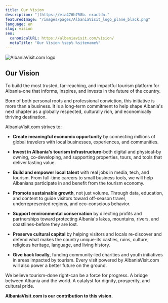 ```yaml
---
title: Our Vision
description: "](https://eia476h758b. exactdn."
featuredImage: "/images/pages/AlbaniaVisit_logo_plane_black.png"
language: en
slug: vision
seo:
  canonicalURL: https://albaniavisit.com/vision/
  metaTitle: "Our Vision %sep% %sitename%"
---
```


![AlbaniaVisit.com logo 
](/images/pages/AlbaniaVisit_com-1024x683.png)

## Our **Vision**

To build the most trusted, far-reaching, and impactful tourism platform for Albania-one that informs, inspires, and invests in the future of the country.

Born of both personal roots and professional conviction, this initiative is more than a business. It is a long-term commitment to help shape Albania's next chapter as a globally respected, culturally rich, and economically thriving destination.

AlbaniaVisit.com strives to:

*   **Create meaningful economic opportunity** by connecting millions of global travelers with local businesses, experiences, and communities.  
    
*   **Invest in Albania's tourism infrastructure**-both digital and physical-by owning, co-developing, and supporting properties, tours, and tools that deliver lasting value.  
    
*   **Build and empower local talent** with real jobs in media, tech, and tourism. From full-time careers to small business tools, we will help Albanians participate in and benefit from the tourism economy.  
    
*   **Promote sustainable growth**, not just volume. Through data, education, and content to guide visitors toward off-season travel, underrepresented regions, and eco-conscious behavior.  
    
*   **Support environmental conservation** by directing profits and partnerships toward protecting Albania's lakes, mountains, rivers, and coastlines-before they are lost.  
    
*   **Preserve cultural capital** by helping visitors and locals re-discover and defend what makes the country unique-its castles, ruins, culture, religious heritage, language, and living history.  
    
*   **Give back locally**, funding community-led charities and youth initiatives in areas impacted by tourism. Every visit powered by AlbaniaVisit.com will also power a better future on the ground.

We believe tourism-done right-can be a force for progress. A bridge between Albania and the world. A catalyst for dignity, prosperity, and cultural pride.

**AlbaniaVisit.com is our contribution to this vision.**